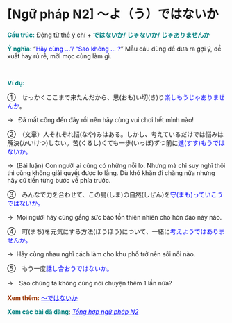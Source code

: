 # [Ngữ pháp N2] 〜よ（う）ではないか
<div class="entry-content">
<p><strong><span style="color: #008080;">Cấu trúc:</span></strong> <a href="https://bikae.net/ngu-phap/ngu-phap-n4-dong-tu-the-y-chi/">Động từ thể ý chí</a> + <strong><span style="color: #008080;">ではないか/ じゃないか/ じゃありませんか</span></strong></p>
<p><strong><span style="color: #008080;">Ý nghĩa:</span> </strong>“<span style="color: #0000ff;">Hãy cùng …”/ “Sao không … ?</span>” Mẫu câu dùng để đưa ra gợi ý, đề xuất hay rủ rê, mời mọc cùng làm gì.</p>

<br/>
</p>
<p><span style="color: #008080;"><strong>Ví dụ:</strong></span></p>
<p>①　せっかくここまで来たんだから、思(おも)い切(き)り<span style="color: #0000ff;">楽しもうじゃありませんか</span>。</p>
<p>→   Đã mất công đến đây rồi nên hãy cùng vui chơi hết mình nào!</p>
<p>②　（文章）人それぞれ悩(なや)みはある。しかし、考えているだけでは悩みは解決(かいけつ)しない。苦(くるし)くても一歩(いっぽ)ずつ前に<span style="color: #0000ff;">進(すす)もうではないか。</span></p>
<p>→  (Bài luận) Con người ai cũng có những nỗi lo. Nhưng mà chỉ suy nghĩ thôi thì cũng không giải quyết được lo lắng. Dù khó khăn đi chăng nữa nhưng hãy cứ tiến từng bước về phía trước.</p>
<p>③　みんなで力を合わせて、この島(しま)の自然(しぜん)を<span style="color: #0000ff;">守(まも)っていこうではないか。</span></p>
<p>→  Mọi người hãy cùng gắng sức bảo tồn thiên nhiên cho hòn đảo này nào.</p>
<p>④　町(まち)を元気にする方法(ほうほう)について、一緒に<span style="color: #0000ff;">考えようではありませんか。</span></p>
<p>→  Hãy cùng nhau nghĩ cách làm cho khu phố trở nên sôi nổi nào.</p>
<p>⑤　もう一度<span style="color: #0000ff;">話し合おうではないか。</span></p>
<p>→　Sao chúng ta không cùng nói chuyện thêm 1 lần nữa?</p>
<p><strong><span style="color: #993300;">Xem thêm:</span></strong> <span style="color: #0000ff;"><a href="https://bikae.net/ngu-phap/ngu-phap-n2-dewanaika/" style="color: #0000ff;">〜ではないか</a></span></p>
<p><strong><span style="color: #008080;">Xem các bài đã đăng</span></strong>: <span style="color: #0000ff;"><em><a href="https://bikae.net/ngu-phap/tong-hop-ngu-phap-n2/" style="color: #0000ff;" target="_blank">Tổng hợp ngữ pháp N2</a></em></span></p>

</div>